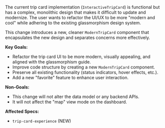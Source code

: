The current trip card implementation (`InteractiveTripCard`) is functional but has a complex, monolithic design that makes it difficult to update and modernize. The user wants to refactor the UI/UX to be more "modern and cool" while adhering to the existing glassmorphism design system.

This change introduces a new, cleaner `ModernTripCard` component that encapsulates the new design and separates concerns more effectively.

**Key Goals:**
- Refactor the trip card UI to be more modern, visually appealing, and aligned with the glassmorphism guide.
- Improve code structure by creating a new `ModernTripCard` component.
- Preserve all existing functionality (status indicators, hover effects, etc.).
- Add a new "favorite" feature to enhance user interaction.

**Non-Goals:**
- This change will not alter the data model or any backend APIs.
- It will not affect the "map" view mode on the dashboard.

**Affected Specs:**
- `trip-card-experience` (NEW)
